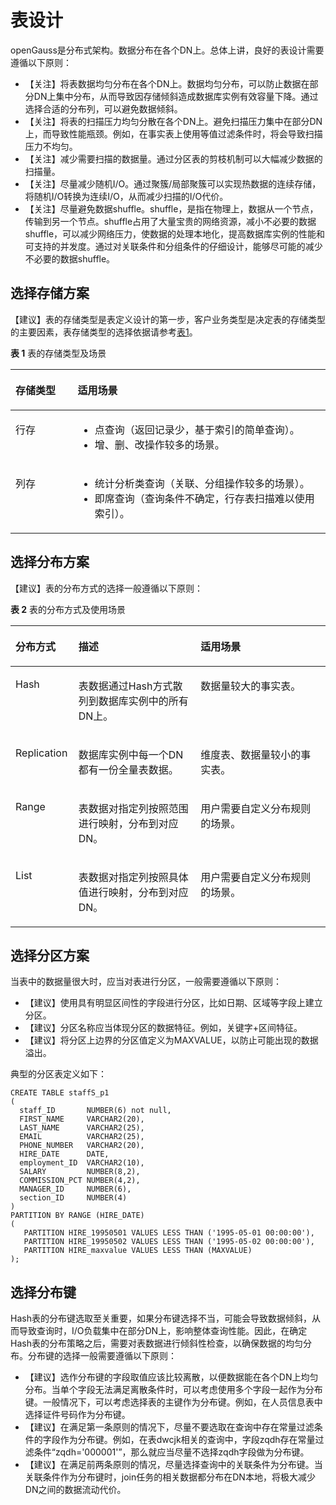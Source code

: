 # 表设计<a name="ZH-CN_TOPIC_0000001102987918"></a>

openGauss是分布式架构。数据分布在各个DN上。总体上讲，良好的表设计需要遵循以下原则：

-   【关注】将表数据均匀分布在各个DN上。数据均匀分布，可以防止数据在部分DN上集中分布，从而导致因存储倾斜造成数据库实例有效容量下降。通过选择合适的分布列，可以避免数据倾斜。
-   【关注】将表的扫描压力均匀分散在各个DN上。避免扫描压力集中在部分DN上，而导致性能瓶颈。例如，在事实表上使用等值过滤条件时，将会导致扫描压力不均匀。
-   【关注】减少需要扫描的数据量。通过分区表的剪枝机制可以大幅减少数据的扫描量。
-   【关注】尽量减少随机I/O。通过聚簇/局部聚簇可以实现热数据的连续存储，将随机I/O转换为连续I/O，从而减少扫描的I/O代价。
-   【关注】尽量避免数据shuffle。shuffle，是指在物理上，数据从一个节点，传输到另一个节点。shuffle占用了大量宝贵的网络资源，减小不必要的数据shuffle，可以减少网络压力，使数据的处理本地化，提高数据库实例的性能和可支持的并发度。通过对关联条件和分组条件的仔细设计，能够尽可能的减少不必要的数据shuffle。

## 选择存储方案<a name="section189043059150"></a>

【建议】表的存储类型是表定义设计的第一步，客户业务类型是决定表的存储类型的主要因素，表存储类型的选择依据请参考[表1](#table3891877)。

**表 1**  表的存储类型及场景

<a name="table3891877"></a>
<table><thead align="left"><tr id="row12104456"><th class="cellrowborder" valign="top" width="19.73%" id="mcps1.2.3.1.1"><p id="p40936856"><a name="p40936856"></a><a name="p40936856"></a>存储类型</p>
</th>
<th class="cellrowborder" valign="top" width="80.27%" id="mcps1.2.3.1.2"><p id="p46632853"><a name="p46632853"></a><a name="p46632853"></a>适用场景</p>
</th>
</tr>
</thead>
<tbody><tr id="row38265132"><td class="cellrowborder" valign="top" width="19.73%" headers="mcps1.2.3.1.1 "><p id="p12468015"><a name="p12468015"></a><a name="p12468015"></a>行存</p>
</td>
<td class="cellrowborder" valign="top" width="80.27%" headers="mcps1.2.3.1.2 "><a name="ul61112063105242"></a><a name="ul61112063105242"></a><ul id="ul61112063105242"><li>点查询（返回记录少，基于索引的简单查询）。</li><li>增、删、改操作较多的场景。</li></ul>
</td>
</tr>
<tr id="row64051613"><td class="cellrowborder" valign="top" width="19.73%" headers="mcps1.2.3.1.1 "><p id="p20798169"><a name="p20798169"></a><a name="p20798169"></a>列存</p>
</td>
<td class="cellrowborder" valign="top" width="80.27%" headers="mcps1.2.3.1.2 "><a name="ul38359637105253"></a><a name="ul38359637105253"></a><ul id="ul38359637105253"><li>统计分析类查询（关联、分组操作较多的场景）。</li><li>即席查询（查询条件不确定，行存表扫描难以使用索引）。</li></ul>
</td>
</tr>
</tbody>
</table>

## 选择分布方案<a name="section4953718391536"></a>

【建议】表的分布方式的选择一般遵循以下原则： 

**表 2**  表的分布方式及使用场景

<a name="table56061421"></a>
<table><thead align="left"><tr id="row28830064"><th class="cellrowborder" valign="top" width="19.99%" id="mcps1.2.4.1.1"><p id="p1734838511855"><a name="p1734838511855"></a><a name="p1734838511855"></a>分布方式</p>
</th>
<th class="cellrowborder" valign="top" width="38.79%" id="mcps1.2.4.1.2"><p id="p5210823411855"><a name="p5210823411855"></a><a name="p5210823411855"></a>描述</p>
</th>
<th class="cellrowborder" valign="top" width="41.22%" id="mcps1.2.4.1.3"><p id="p5583513911855"><a name="p5583513911855"></a><a name="p5583513911855"></a>适用场景</p>
</th>
</tr>
</thead>
<tbody><tr id="row4741815"><td class="cellrowborder" valign="top" width="19.99%" headers="mcps1.2.4.1.1 "><p id="p48542757"><a name="p48542757"></a><a name="p48542757"></a>Hash</p>
</td>
<td class="cellrowborder" valign="top" width="38.79%" headers="mcps1.2.4.1.2 "><p id="p39649219"><a name="p39649219"></a><a name="p39649219"></a>表数据通过Hash方式散列到数据库实例中的所有DN上。</p>
</td>
<td class="cellrowborder" valign="top" width="41.22%" headers="mcps1.2.4.1.3 "><p id="p57470137"><a name="p57470137"></a><a name="p57470137"></a>数据量较大的事实表。</p>
</td>
</tr>
<tr id="row47469189"><td class="cellrowborder" valign="top" width="19.99%" headers="mcps1.2.4.1.1 "><p id="p19799091"><a name="p19799091"></a><a name="p19799091"></a>Replication</p>
</td>
<td class="cellrowborder" valign="top" width="38.79%" headers="mcps1.2.4.1.2 "><p id="p1648503511217"><a name="p1648503511217"></a><a name="p1648503511217"></a>数据库实例中每一个DN都有一份全量表数据。</p>
</td>
<td class="cellrowborder" valign="top" width="41.22%" headers="mcps1.2.4.1.3 "><p id="p46187709"><a name="p46187709"></a><a name="p46187709"></a>维度表、数据量较小的事实表。</p>
</td>
</tr>
<tr id="row2961113710918"><td class="cellrowborder" valign="top" width="19.99%" headers="mcps1.2.4.1.1 "><p id="p29615371797"><a name="p29615371797"></a><a name="p29615371797"></a>Range</p>
</td>
<td class="cellrowborder" valign="top" width="38.79%" headers="mcps1.2.4.1.2 "><p id="p97332018171517"><a name="p97332018171517"></a><a name="p97332018171517"></a>表数据对指定列按照范围进行映射，分布到对应DN。</p>
</td>
<td class="cellrowborder" valign="top" width="41.22%" headers="mcps1.2.4.1.3 "><p id="p177126187156"><a name="p177126187156"></a><a name="p177126187156"></a>用户需要自定义分布规则的场景。</p>
</td>
</tr>
<tr id="row65888431916"><td class="cellrowborder" valign="top" width="19.99%" headers="mcps1.2.4.1.1 "><p id="p95881043598"><a name="p95881043598"></a><a name="p95881043598"></a>List</p>
</td>
<td class="cellrowborder" valign="top" width="38.79%" headers="mcps1.2.4.1.2 "><p id="p1658815431596"><a name="p1658815431596"></a><a name="p1658815431596"></a>表数据对指定列按照具体值进行映射，分布到对应DN。</p>
</td>
<td class="cellrowborder" valign="top" width="41.22%" headers="mcps1.2.4.1.3 "><p id="p205881431499"><a name="p205881431499"></a><a name="p205881431499"></a>用户需要自定义分布规则的场景。</p>
</td>
</tr>
</tbody>
</table>

## 选择分区方案<a name="section3098621691543"></a>

当表中的数据量很大时，应当对表进行分区，一般需要遵循以下原则：

-   【建议】使用具有明显区间性的字段进行分区，比如日期、区域等字段上建立分区。
-   【建议】分区名称应当体现分区的数据特征。例如，关键字+区间特征。
-   【建议】将分区上边界的分区值定义为MAXVALUE，以防止可能出现的数据溢出。

典型的分区表定义如下：

```
CREATE TABLE staffS_p1
(
  staff_ID       NUMBER(6) not null,
  FIRST_NAME     VARCHAR2(20),
  LAST_NAME      VARCHAR2(25),
  EMAIL          VARCHAR2(25),
  PHONE_NUMBER   VARCHAR2(20),
  HIRE_DATE      DATE,
  employment_ID  VARCHAR2(10),
  SALARY         NUMBER(8,2),
  COMMISSION_PCT NUMBER(4,2),
  MANAGER_ID     NUMBER(6),
  section_ID     NUMBER(4)
)
PARTITION BY RANGE (HIRE_DATE)
( 
   PARTITION HIRE_19950501 VALUES LESS THAN ('1995-05-01 00:00:00'),
   PARTITION HIRE_19950502 VALUES LESS THAN ('1995-05-02 00:00:00'),
   PARTITION HIRE_maxvalue VALUES LESS THAN (MAXVALUE)
);
```

## 选择分布键<a name="section1304242791554"></a>

Hash表的分布键选取至关重要，如果分布键选择不当，可能会导致数据倾斜，从而导致查询时，I/O负载集中在部分DN上，影响整体查询性能。因此，在确定Hash表的分布策略之后，需要对表数据进行倾斜性检查，以确保数据的均匀分布。分布键的选择一般需要遵循以下原则：

-   【建议】选作分布键的字段取值应该比较离散，以便数据能在各个DN上均匀分布。当单个字段无法满足离散条件时，可以考虑使用多个字段一起作为分布键。一般情况下，可以考虑选择表的主键作为分布键。例如，在人员信息表中选择证件号码作为分布键。
-   【建议】在满足第一条原则的情况下，尽量不要选取在查询中存在常量过滤条件的字段作为分布键。例如，在表dwcjk相关的查询中，字段zqdh存在常量过滤条件“zqdh='000001'”，那么就应当尽量不选择zqdh字段做为分布键。
-   【建议】在满足前两条原则的情况，尽量选择查询中的关联条件为分布键。当关联条件作为分布键时，join任务的相关数据都分布在DN本地，将极大减少DN之间的数据流动代价。

